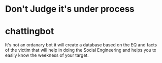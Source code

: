 # Don't Judge it's under process
# chattingbot
It's not an ordanary bot it will create a database based on the EQ and facts of the victim that will help in doing the Social Engineering and helps you to easily know the weekness of your target.
